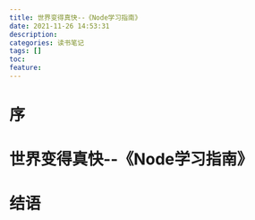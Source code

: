 ```yaml
---
title: 世界变得真快--《Node学习指南》
date: 2021-11-26 14:53:31
description: 
categories: 读书笔记
tags: [] 
toc: 
feature: 
---
```


# 序
<!-- more -->

# 世界变得真快--《Node学习指南》

# 结语